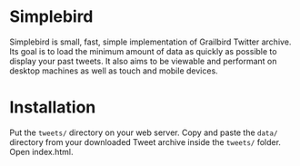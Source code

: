 # Simplebird
Simplebird is small, fast, simple implementation of Grailbird Twitter archive. Its goal is to load the minimum amount of data as quickly as possible to display your past tweets. It also aims to be viewable and performant on desktop machines as well as touch and mobile devices.

# Installation
Put the `tweets/` directory on your web server. Copy and paste the `data/` directory from your downloaded Tweet archive inside the `tweets/` folder. Open index.html.